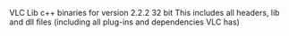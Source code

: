 VLC Lib c++ binaries for version 2.2.2 32 bit
This includes all headers, lib and dll files (including all plug-ins and dependencies VLC has)


